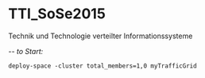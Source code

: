 # TTI_SoSe2015

Technik und Technologie verteilter Informationssysteme

--
_to Start:_

    deploy-space -cluster total_members=1,0 myTrafficGrid

